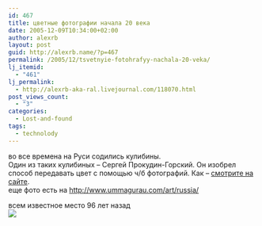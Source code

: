 ```yaml
---
id: 467
title: цветные фотографии начала 20 века
date: 2005-12-09T10:34:00+02:00
author: alexrb
layout: post
guid: http://alexrb.name/?p=467
permalink: /2005/12/tsvetnyie-fotohrafyy-nachala-20-veka/
lj_itemid:
  - "461"
lj_permalink:
  - http://alexrb-aka-ral.livejournal.com/118070.html
post_views_count:
  - "3"
categories:
  - Lost-and-found
tags:
  - technolody
---
```

во все времена на Руси содились кулибины.  
Один из таких кулибиных &#8211; Сергей Прокудин-Горский. Он изобрел способ передавать цвет с помощью ч/б фотографий. Как &#8211; <a href="http://www.loc.gov/exhibits/empire/gorskii.html" target="_blank">смотрите на сайте</a>.  
еще фото есть на http://www.ummagurau.com/art/russia/

всем известное место 96 лет назад  
![](http://www.ummagurau.com/art/russia/house1.jpg)